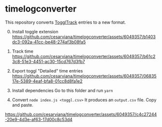 # timelogconverter
This repository converts [TogglTrack](https://toggl.com/track/) entries to a new format.

0. Install toggle extension
https://github.com/cesarviana/timelogconverter/assets/6049357/b1403dc3-092a-41cc-be48-274af3b08fa5

2. Track time
https://github.com/cesarviana/timelogconverter/assets/6049357/b61c23c8-51e3-4451-ac30-15cd767d3fb7

3. Export toggl "Detailed" time entries
https://github.com/cesarviana/timelogconverter/assets/6049357/0683517e-5389-4eaf-bfa8-01cc8d8fa1e2

4. Install dependencies
Go to this folder and run `yarn`

5. Convert
`node index.js <toggl.csv>`
It produces an `output.csv` file. Copy and paste.

https://github.com/cesarviana/timelogconverter/assets/6049357/c4c27244-20e9-4d3e-af63-17d00c8c53d4



